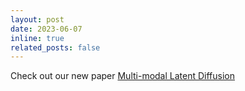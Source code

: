 ```yaml
---
layout: post
date: 2023-06-07 
inline: true
related_posts: false
---
```

Check out our new paper <a href='MINDE: Mutual Information Neural Diffusion Estimation'>Multi-modal Latent Diffusion</a>
